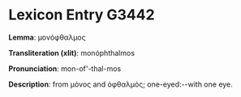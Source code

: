 # Lexicon Entry G3442

**Lemma**: μονόφθαλμος

**Transliteration (xlit)**: monóphthalmos

**Pronunciation**: mon-of'-thal-mos

**Description**:
from μόνος and ὀφθαλμός; one-eyed:--with one eye.
